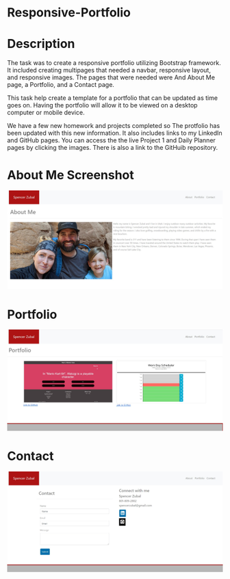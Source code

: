 # Responsive-Portfolio

# Description
The task was to create a responsive portfolio utilizing Bootstrap framework. It included creating multipages that needed a navbar, responsive layout, and responsive images. The pages that were needed were And About Me page, a Portfolio, and a Contact page.

This task help create a template for a portfolio that can be updated as time goes on. Having the portfolio will allow it to be viewed on a desktop computer or mobile device.

We have a few new homework and projects completed so The protfolio has been updated with this new information. It also includes links to my LinkedIn and GitHub pages. You can access the the live Project 1 and Daily Planner pages by clicking the images. There is also a link to the GitHuib repository.

# About Me Screenshot
<img src="assets/images/Screenshot-about.jpg" alt="About Me">

# Portfolio
<img src="assets/images/Screenshot-portfrolio.jpg" alt="Portfolio">
 
# Contact
<img src="assets/images/Screenshot-contact.jpg" alt="Contact">

